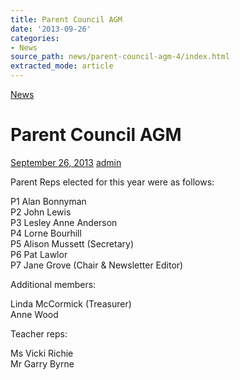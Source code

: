 ```yaml
---
title: Parent Council AGM
date: '2013-09-26'
categories:
- News
source_path: news/parent-council-agm-4/index.html
extracted_mode: article
---
```

[News](/news/)

# Parent Council AGM

[September 26, 2013](/news/parent-council-agm-4/) [admin](author/admin/)

Parent Reps elected for this year were as follows:

P1 Alan Bonnyman  
P2 John Lewis  
P3 Lesley Anne Anderson  
P4 Lorne Bourhill  
P5 Alison Mussett (Secretary)  
P6 Pat Lawlor  
P7 Jane Grove (Chair & Newsletter Editor)

Additional members:

Linda McCormick (Treasurer)  
Anne Wood

Teacher reps:

Ms Vicki Richie  
Mr Garry Byrne
